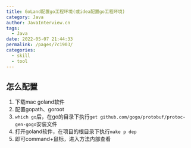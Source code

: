 ```yaml
---
title: GoLand配置go工程环境(或idea配置go工程环境)
category: Java
author: JavaInterview.cn
tags: 
  - Java
date: 2022-05-07 21:44:33
permalink: /pages/7c1903/
categories: 
  - skill
  - tool
---
```


## 怎么配置

1. 下载mac goland软件
2. 配置gopath、goroot
3. `which go`后，在go的目录下执行`get github.com/gogo/protobuf/protoc-gen-gogo`安装文件
4. 打开goland软件，在项目的根目录下执行`make p dep`
5. 即可command+鼠标，进入方法内部查看



